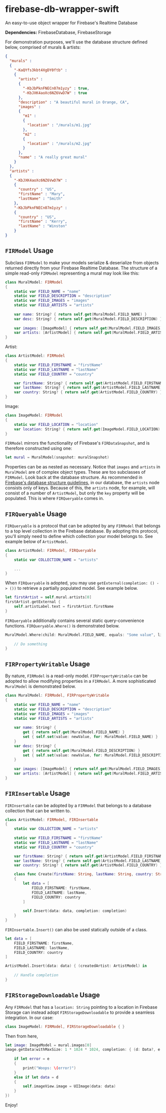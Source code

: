 # firebase-db-wrapper-swift
An easy-to-use object wrapper for Firebase's Realtime Database

**Dependencies:** FirebaseDatabase, FirebaseStorage

For demonstration purposes, we'll use the database structure defined below, comprised of murals & artists:
```json
{
  "murals" : 
  {
    "-KaQYfs3kbt4XgDY0ftb" : 
    {
      "artists" : 
      {
        "-KbJbPknFNECn07m1yzy" : true,
        "-KbJXK4aoXc6NZ6VwD7W" : true
      },
      "description" : "A beautiful mural in Orange, CA",
      "images" : 
      {
        "m1" : 
        {
          "location" : "/murals/m1.jpg"
        },
        "m2" : 
        {
          "location" : "/murals/m2.jpg"
        }
      },
      "name" : "A really great mural"
    }
  },
  "artists" : 
  {
    "-KbJXK4aoXc6NZ6VwD7W" : 
    {
      "country" : "US",
      "firstName" : "Mary",
      "lastName" : "Smith"
    },
    "-KbJbPknFNECn07m1yzy" : 
    {
      "country" : "US",
      "firstName" : "Kerry",
      "lastName" : "Winston"
    }
}
```
## `FIRModel` Usage
Subclass `FIRModel` to make your models serialize & deserialize from objects returned directly from your Firebase Realtime Database. The structure of a simple read-only `FIRModel` representing a mural may look like this:

```swift
class MuralModel: FIRModel
{	
	static var FIELD_NAME = "name"
	static var FIELD_DESCRIPTION = "description"
	static var FIELD_IMAGES = "images"
	static var FIELD_ARTISTS = "artists"
	
	var name: String? { return self.get(MuralModel.FIELD_NAME) }
	var desc: String? { return self.get(MuralModel.FIELD_DESCRIPTION) }
	
	var images: [ImageModel] { return self.get(MuralModel.FIELD_IMAGES) }
	var artists: [ArtistModel] { return self.get(MuralModel.FIELD_ARTISTS) }
}
```
Artist:
```swift
class ArtistModel: FIRModel
{	
	static var FIELD_FIRSTNAME = "firstName"
	static var FIELD_LASTNAME = "lastName"
	static var FIELD_COUNTRY = "country"

	var firstName: String? { return self.get(ArtistModel.FIELD_FIRSTNAME) }
    var lastName: String? { return self.get(ArtistModel.FIELD_LASTNAME) }
    var country: String? { return self.get(ArtistModel.FIELD_COUNTRY) }
}
```
Image:
```swift
class ImageModel: FIRModel
{
	static var FIELD_LOCATION = "location"
	var location: String? { return self.get(ImageModel.FIELD_LOCATION) }
}
```

`FIRModel` mirrors the functionality of Firebase's `FIRDataSnapshot`, and is therefore constructed using one:
```swift
let mural = MuralModel(snapshot: muralSnapshot)
```

Properties can be as nested as necessary. Notice that `images` and `artists` in `MuralModel` are of complex object types. These are too subclasses of `FIRModel`. Look back at the database structure. As recommended in [Firebase's database structure guidelines](https://firebase.google.com/docs/database/web/structure-data]), in our database, the `artists` node consists only of keys. Because of this, the `artists` node, for example, will consist of a number of `ArtistModel`, but only the `key` property will be populated. This is where `FIRQueryable` comes in. 

## `FIRQueryable` Usage
`FIRQueryable` is a protocol that can be adopted by any `FIRModel` that belongs to a top level collection in the Firebase database. By adopting this protocol, you'll simply need to define which collection your model belongs to. See example below of `ArtistModel`.

```swift
class ArtistModel: FIRModel, FIRQueryable
{	
	static var COLLECTION_NAME = "artists"
	
	...
}
```

When `FIRQueryable` is adopted, you may use `getExternal(completion: () -> ())` to retrieve a partially populated model. See example below.

```swift
let firstArtist = self.mural.artists[0]
firstArtist.getExternal {
    self.artistLabel.text = firstArtist.firstName
}
```

`FIRQueryable` additionally contains several static query-convenience functions. `FIRQueryable.Where()` is demonstrated below.

```swift
MuralModel.Where(child: MuralModel.FIELD_NAME, equals: "Some value", limit: 1000) { (murals: [MuralModel]) in
            
    // Do something
}
```

## `FIRPropertyWritable` Usage
By nature, `FIRModel` is a read-only model. `FIRPropertyWritable` can be adopted to allow modifying properties in a `FIRModel`. A more sophisticated `MuralModel` is demonstrated below.

```swift
class MuralModel: FIRModel, FIRPropertyWritable
{	
	static var FIELD_NAME = "name"
	static var FIELD_DESCRIPTION = "description"
    static var FIELD_IMAGES = "images"
    static var FIELD_ARTISTS = "artists"
	
	var name: String? {
		get { return self.get(MuralModel.FIELD_NAME) }
		set { self.set(value: newValue, for: MuralModel.FIELD_NAME) }
	}
	var desc: String? {
		get { return self.get(MuralModel.FIELD_DESCRIPTION) }
		set { self.set(value: newValue, for: MuralModel.FIELD_DESCRIPTION) }
	}
	
	var images: [ImageModel] { return self.get(MuralModel.FIELD_IMAGES) }
	var artists: [ArtistModel] { return self.get(MuralModel.FIELD_ARTISTS) }
}
```

## `FIRInsertable` Usage
`FIRInsertable` can be adopted by a `FIRModel` that belongs to a database collection that can be written to.
```swift
class ArtistModel: FIRModel, FIRInsertable
{
    static var COLLECTION_NAME = "artists"
	
	static var FIELD_FIRSTNAME = "firstName"
	static var FIELD_LASTNAME = "lastName"
	static var FIELD_COUNTRY = "country"

	var firstName: String? { return self.get(ArtistModel.FIELD_FIRSTNAME) }
	var lastName: String? { return self.get(ArtistModel.FIELD_LASTNAME) }
	var country: String? { return self.get(ArtistModel.FIELD_COUNTRY) }

    class func Create(firstName: String, lastName: String, country: String, completion: @escaping (ArtistModel) -> Void)
    {
        let data = [
            FIELD_FIRSTNAME: firstName,
            FIELD_LASTNAME: lastName,
            FIELD_COUNTRY: country
        ]
        
        self.Insert(data: data, completion: completion)
    }
}
```
`FIRInsertable.Insert()` can also be used statically outside of a class.
```swift
let data = [
    FIELD_FIRSTNAME: firstName,
    FIELD_LASTNAME: lastName,
    FIELD_COUNTRY: country
]

ArtistModel.Insert(data: data) { (createdArtist: ArtistModel) in
    
    // Handle completion
}
```

## `FIRStorageDownloadable` Usage
Any `FIRModel` that has a `location: String` pointing to a location in Firebase Storage can instead adopt `FIRStorageDownloadable` to provide a seamless integration. In our case:
```swift
class ImageModel: FIRModel, FIRStorageDownloadable { }
```
Then from here,
```swift
let image: ImageModel = mural.images[0]
image.getData(withMaxSize: 1 * 1024 * 1024, completion: { (d: Data?, e: Error?) in
    
    if let error = e
    {
        print("Woops: \(error)")
    }
    else if let data = d
    {
        self.imageView.image = UIImage(data: data)
    }
})
```

Enjoy!
